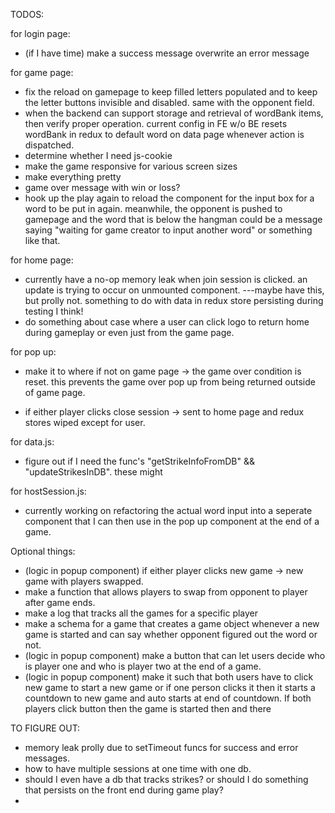 TODOS:

for login page:

- (if I have time) make a success message overwrite an error message

for game page:

- fix the reload on gamepage to keep filled letters populated and to keep the letter buttons invisible and disabled. same with the opponent field.
- when the backend can support storage and retrieval of wordBank items, then verify proper operation. current config in FE w/o BE resets wordBank in redux to default word on data page whenever action is dispatched.
- determine whether I need js-cookie
- make the game responsive for various screen sizes
- make everything pretty
- game over message with win or loss?
- hook up the play again to reload the component for the input box for a word to be put in again. meanwhile, the opponent is pushed to gamepage and the word that is below the hangman could be a message saying "waiting for game creator to input another word" or something like that.

for home page:

- currently have a no-op memory leak when join session is clicked. an update is trying to occur on unmounted component. ---maybe have this, but prolly not. something to do with data in redux store persisting during testing I think!
- do something about case where a user can click logo to return home during gameplay or even just from the game page.

for pop up:

- make it to where if not on game page -> the game over condition is reset. this prevents the game over pop up from being returned outside of game page.

- if either player clicks close session -> sent to home page and redux stores wiped except for user.

for data.js:

- figure out if I need the func's "getStrikeInfoFromDB" && "updateStrikesInDB". these might

for hostSession.js:

- currently working on refactoring the actual word input into a seperate component that I can then use in the pop up component at the end of a game.

Optional things:

- (logic in popup component) if either player clicks new game -> new game with players swapped.
- make a function that allows players to swap from opponent to player after game ends.
- make a log that tracks all the games for a specific player
- make a schema for a game that creates a game object whenever a new game is started and can say whether opponent figured out the word or not.
- (logic in popup component) make a button that can let users decide who is player one and who is player two at the end of a game.
- (logic in popup component) make it such that both users have to click new game to start a new game or if one person clicks it then it starts a countdown to new game and auto starts at end of countdown. If both players click button then the game is started then and there

TO FIGURE OUT:

- memory leak prolly due to setTimeout funcs for success and error messages.
- how to have multiple sessions at one time with one db.
- should I even have a db that tracks strikes? or should I do something that persists on the front end during game play?
-
